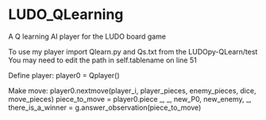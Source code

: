 # LUDO_QLearning
A Q learning AI player for the LUDO board game

To use my player import Qlearn.py and Qs.txt from the LUDOpy-QLearn/test
You may need to edit the path in self.tablename on line 51

Define player:
  player0 = Qplayer()

Make move:
  player0.nextmove(player_i, player_pieces, enemy_pieces, dice, move_pieces)
            piece_to_move = player0.piece
            _, _, new_P0, new_enemy, _, there_is_a_winner = g.answer_observation(piece_to_move)
